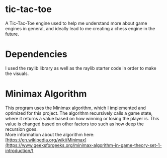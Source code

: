 # tic-tac-toe
A Tic-Tac-Toe engine used to help me understand more about game engines in general, and ideally lead to me creating a chess engine in the future. 

# Dependencies
I used the raylib library as well as the raylib starter code in order to make the visuals.

# Minimax Algorithm 
This program uses the Minimax algorithm, which I implemented and optimized for this project. The algorithm recursively calls a game state, where it returns a value based on how winning or losing the player is. This value is changed based on other factors too such as how deep the recursion goes.  
More information about the algorithm here: [https://en.wikipedia.org/wiki/Minimax](https://www.geeksforgeeks.org/minimax-algorithm-in-game-theory-set-1-introduction/)
